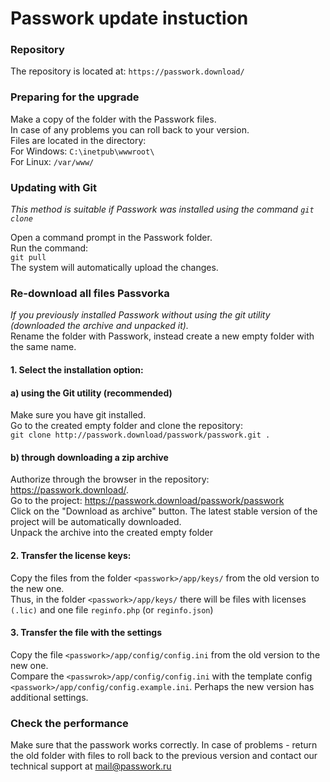 # Passwork update instuction

### Repository
The repository is located at: `https://passwork.download/`

### Preparing for the upgrade
Make a copy of the folder with the Passwork files.  
In case of any problems you can roll back to your version.  
Files are located in the directory:  
For Windows: `С:\inetpub\wwwroot\`   
For Linux: `/var/www/` 

### Updating with Git
*This method is suitable if Passwork was installed using the command `git clone`*

Open a command prompt in the Passwork folder.  
Run the command:  
`git pull`   
The system will automatically upload the changes.

### Re-download all files Passvorka
_If you previously installed Passwork without using the git utility (downloaded the archive and unpacked it)._   
Rename the folder with Passwork, instead create a new empty folder with the same name.

#### 1. Select the installation option:
#### a) using the Git utility (recommended)
Make sure you have git installed.  
Go to the created empty folder and clone the repository:   
`git clone http://passwork.download/passwork/passwork.git .`   

#### b) through downloading a zip archive  
Authorize through the browser in the repository: <https://passwork.download/>.  
Go to the project: <https://passwork.download/passwork/passwork>  
Click on the "Download as archive" button.
The latest stable version of the project will be automatically downloaded.   
Unpack the archive into the created empty folder
  
#### 2. Transfer the license keys:    
Copy the files from the folder  `<passwork>/app/keys/` from the old version to the new one.  
Thus, in the folder `<passwork>/app/keys/` there will be files with licenses `(.lic)` and one file `reginfo.php` (or `reginfo.json`) 
  
#### 3. Transfer the file with the settings   
Copy the file `<passwork>/app/config/config.ini` from the old version to the new one.  
Compare the `<passwrok>/app/config/config.ini` with the template config `<passwork>/app/config/config.example.ini`. Perhaps the new version has additional settings.

### Check the performance  
Make sure that the passwork works correctly. In case of problems - return the old folder with files to roll back to the previous version and contact our technical support at <mail@passwork.ru>
   
